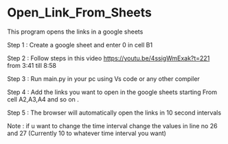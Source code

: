 # Open_Link_From_Sheets
This program opens the links in a google sheets 

Step 1 : Create a google sheet and enter 0 in cell B1

Step 2 : Follow steps in this video https://youtu.be/4ssigWmExak?t=221 from  3:41  till 8:58

Step 3 : Run main.py in your pc using Vs code or any other compiler

Step 4 : Add the links you want to open in the google sheets starting From cell A2,A3,A4 and so on .

Step 5 : The browser will automatically open the links in 10 second intervals

Note : if u want to change the time interval change the values in line no 26 and 27 (Currently 10 to whatever time interval you want)
